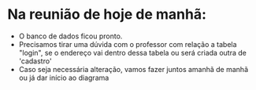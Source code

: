 # Na reunião de hoje de manhã:

- O banco de dados ficou pronto. 
- Precisamos tirar uma dúvida com o professor com relação a tabela "login", se o endereço vai dentro dessa tabela ou será criada outra de 'cadastro'
- Caso seja necessária alteração, vamos fazer juntos amanhã de manhã ou já dar início ao diagrama
